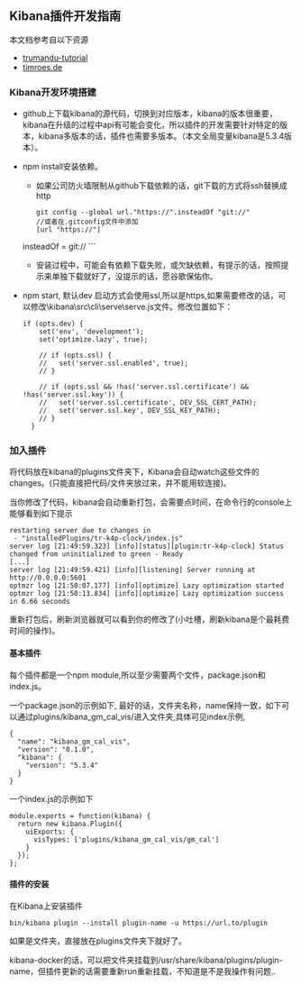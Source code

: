 ## Kibana插件开发指南

本文档参考自以下资源

+ [trumandu-tutorial](https://trumandu.gitbooks.io/kibana-plugin-development-tutorial/content/)
+ [timroes.de](https://www.timroes.de/2015/12/02/writing-kibana-4-plugins-basics/)


### Kibana开发环境搭建

+ github上下载kibana的源代码，切换到对应版本，kibana的版本很重要，kibana在升级的过程中api有可能会变化，所以插件的开发需要针对特定的版本，kibana多版本的话，插件也需要多版本。（本文全局变量kibana是5.3.4版本）。
+ npm install安装依赖。

	- 如果公司防火墙限制从github下载依赖的话，git下载的方式将ssh替换成http

		```
		git config --global url."https://".insteadOf "git://"
		//或者在.gitconfig文件中添加
		[url "https://"]
    insteadOf = git://
		```
	
	- 安装过程中，可能会有依赖下载失败，或欠缺依赖，有提示的话，按照提示来单独下载就好了，没提示的话，愿谷歌保佑你。

+ npm start, 默认dev 启动方式会使用ssl,所以是https,如果需要修改的话，可以修改\kibana\src\cli\serve\serve.js文件。修改位置如下：

	```
	if (opts.dev) {
	    set('env', 'development');
	    set('optimize.lazy', true);
	
	    // if (opts.ssl) {
	    //   set('server.ssl.enabled', true);
	    // }
	
	    // if (opts.ssl && !has('server.ssl.certificate') && !has('server.ssl.key')) {
	    //   set('server.ssl.certificate', DEV_SSL_CERT_PATH);
	    //   set('server.ssl.key', DEV_SSL_KEY_PATH);
	    // }
	  }
	```
	
### 加入插件

将代码放在kibana的plugins文件夹下，Kibana会自动watch这些文件的changes。(只能直接把代码/文件夹放过来，并不能用软连接)。

当你修改了代码，kibana会自动重新打包，会需要点时间，在命令行的console上能够看到如下提示

```
restarting server due to changes in
 - "installedPlugins/tr-k4p-clock/index.js"
server log [21:49:59.323] [info][status][plugin:tr-k4p-clock] Status changed from uninitialized to green - Ready
[...]
server log [21:49:59.421] [info][listening] Server running at http://0.0.0.0:5601
optmzr log [21:50:07.177] [info][optimize] Lazy optimization started
optmzr log [21:50:13.834] [info][optimize] Lazy optimization success in 6.66 seconds
```

重新打包后，刷新浏览器就可以看到你的修改了(小吐槽，刷新kibana是个最耗费时间的操作)。

#### 基本插件

每个插件都是一个npm module,所以至少需要两个文件，package.json和index.js。

一个package.json的示例如下, 最好的话，文件夹名称，name保持一致，如下可以通过plugins/kibana\_gm\_cal\_vis/进入文件夹,具体可见index示例,

```
{
  "name": "kibana_gm_cal_vis",
  "version": "0.1.0",
  "kibana": {
    "version": "5.3.4" 
  }
}
```

一个index.js的示例如下

```
module.exports = function(kibana) {
  return new kibana.Plugin({
    uiExports: {
      visTypes: ['plugins/kibana_gm_cal_vis/gm_cal']
    } 
  });
};
```

#### 插件的安装

在Kibana上安装插件

```
bin/kibana plugin --install plugin-name -u https://url.to/plugin
```

如果是文件夹，直接放在plugins文件夹下就好了。

kibana-docker的话，可以把文件夹挂载到/usr/share/kibana/plugins/plugin-name，但插件更新的话需要重新run重新挂载，不知道是不是我操作有问题..


